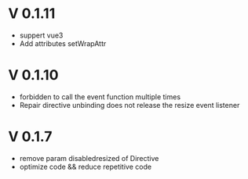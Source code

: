 # V 0.1.11

- suppert vue3
- Add attributes setWrapAttr

# V 0.1.10

- forbidden to call the event function multiple times
- Repair directive unbinding does not release the resize event listener

# V 0.1.7

- remove param disabledresized of Directive
- optimize code && reduce repetitive code
